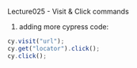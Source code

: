 Lecture025 - Visit & Click commands

1. adding more cypress code:
```javascript
cy.visit("url");
cy.get("locator").click();
cy.click();
```
 